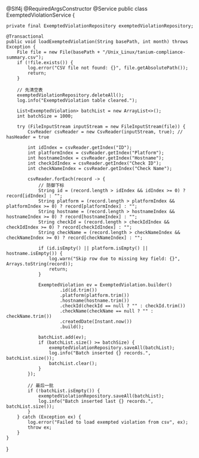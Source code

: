 @Slf4j
@RequiredArgsConstructor
@Service
public class ExemptedViolationService {

    private final ExemptedViolationRepository exemptedViolationRepository;

    @Transactional
    public void loadExemptedViolation(String basePath, int month) throws Exception {
        File file = new File(basePath + "/Unix_Linux/tanium-compliance-summary.csv");
        if (!file.exists()) {
            log.error("CSV file not found: {}", file.getAbsolutePath());
            return;
        }

        // 先清空表
        exemptedViolationRepository.deleteAll();
        log.info("ExemptedViolation table cleared.");

        List<ExemptedViolation> batchList = new ArrayList<>();
        int batchSize = 1000;

        try (FileInputStream inputStream = new FileInputStream(file)) {
            CsvReader csvReader = new CsvReader(inputStream, true); // hasHeader = true

            int idIndex = csvReader.getIndex("ID");
            int platformIndex = csvReader.getIndex("Platform");
            int hostnameIndex = csvReader.getIndex("Hostname");
            int checkIdIndex = csvReader.getIndex("Check ID");
            int checkNameIndex = csvReader.getIndex("Check Name");

            csvReader.forEach(record -> {
                // 防御下标
                String id = (record.length > idIndex && idIndex >= 0) ? record[idIndex] : "";
                String platform = (record.length > platformIndex && platformIndex >= 0) ? record[platformIndex] : "";
                String hostname = (record.length > hostnameIndex && hostnameIndex >= 0) ? record[hostnameIndex] : "";
                String checkId = (record.length > checkIdIndex && checkIdIndex >= 0) ? record[checkIdIndex] : "";
                String checkName = (record.length > checkNameIndex && checkNameIndex >= 0) ? record[checkNameIndex] : "";

                if (id.isEmpty() || platform.isEmpty() || hostname.isEmpty()) {
                    log.warn("Skip row due to missing key field: {}", Arrays.toString(record));
                    return;
                }

                ExemptedViolation ev = ExemptedViolation.builder()
                        .id(id.trim())
                        .platform(platform.trim())
                        .hostname(hostname.trim())
                        .checkId(checkId == null ? "" : checkId.trim())
                        .checkName(checkName == null ? "" : checkName.trim())
                        .createdDate(Instant.now())
                        .build();

                batchList.add(ev);
                if (batchList.size() >= batchSize) {
                    exemptedViolationRepository.saveAll(batchList);
                    log.info("Batch inserted {} records.", batchList.size());
                    batchList.clear();
                }
            });

            // 最后一批
            if (!batchList.isEmpty()) {
                exemptedViolationRepository.saveAll(batchList);
                log.info("Batch inserted last {} records.", batchList.size());
            }
        } catch (Exception ex) {
            log.error("Failed to load exempted violation from csv", ex);
            throw ex;
        }
    }
}
